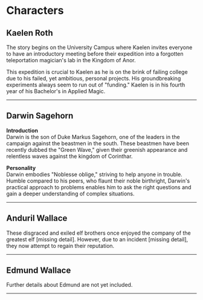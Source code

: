 
# Characters

## Kaelen Roth
The story begins on the University Campus where Kaelen invites everyone to have an introductory meeting before their expedition into a forgotten teleportation magician's lab in the Kingdom of Anor.

This expedition is crucial to Kaelen as he is on the brink of failing college due to his failed, yet ambitious, personal projects. His groundbreaking experiments always seem to run out of "funding." Kaelen is in his fourth year of his Bachelor's in Applied Magic.

---

## Darwin Sagehorn
**Introduction**  
Darwin is the son of Duke Markus Sagehorn, one of the leaders in the campaign against the beastmen in the south. These beastmen have been recently dubbed the "Green Wave," given their greenish appearance and relentless waves against the kingdom of Corinthar.

**Personality**  
Darwin embodies "Noblesse oblige," striving to help anyone in trouble. Humble compared to his peers, who flaunt their noble birthright, Darwin's practical approach to problems enables him to ask the right questions and gain a deeper understanding of complex situations.

---

## Anduril Wallace
These disgraced and exiled elf brothers once enjoyed the company of the greatest elf [missing detail]. However, due to an incident [missing detail], they now attempt to regain their reputation.

---

## Edmund Wallace
Further details about Edmund are not yet included.

---
